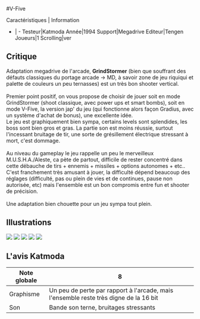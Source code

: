 #V-Five

Caractéristiques | Information
- | -
Testeur|Katmoda
Année|1994
Support|Megadrive
Editeur|Tengen
Joueurs|1
Scrolling|ver

## Critique
Adaptation megadrive de l'arcade, <b>GrindStormer</b> (bien que souffrant des défauts classiques du portage arcade -> MD, à savoir zone de jeu riquiqui et palette de couleurs un peu ternasses) est un très bon shooter vertical.<br/><br/>Premier point positif, on vous propose de choisir de jouer soit en mode GrindStormer (shoot classique, avec power ups et smart bombs), soit en mode V-Five, la version jap' du jeu (qui fonctionne alors façon Gradius, avec un système d'achat de bonus), une excellente idée.<br/>Le jeu est graphiquement bien sympa, certains levels sont splendides, les boss sont bien gros et gras. La partie son est moins réussie, surtout l'incessant bruitage de tir, une sorte de grésillement électrique stressant à mort, c'est dommage.<br/><br/>Au niveau du gameplay le jeu rappelle un peu le merveilleux M.U.S.H.A./Aleste, ca pète de partout, difficile de rester concentré dans cette débauche de tirs + ennemis + missiles + options autonomes + etc.. C'est franchement très amusant à jouer, la difficulté dépend beaucoup des réglages (difficulté, pas ou plein de vies et de continues, pause non autorisée, etc) mais l'ensemble est un bon compromis entre fun et shooter de précision.<br/><br/>Une adaptation bien chouette pour un jeu sympa tout plein.

## Illustrations
![](http://www.shmup.com/images/thumbs/Grindstormer.jpg)
![](http://www.shmup.com/images/thumbs/Grindstormer-2.jpg)
![](http://www.shmup.com/images/thumbs/img_fiche_3_212.jpg)
![](http://www.shmup.com/images/thumbs/)
![](http://www.shmup.com/images/thumbs/)

## L'avis Katmoda
Note globale|8
-|-
Graphisme|Un peu de perte par rapport à l'arcade, mais l'ensemble reste très digne de la 16 bit
Son|Bande son terne, bruitages stressants
